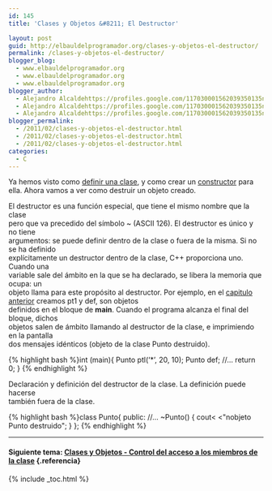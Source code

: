 ```yaml
---
id: 145
title: 'Clases y Objetos &#8211; El Destructor'

layout: post
guid: http://elbauldelprogramador.org/clases-y-objetos-el-destructor/
permalink: /clases-y-objetos-el-destructor/
blogger_blog:
  - www.elbauldelprogramador.org
  - www.elbauldelprogramador.org
  - www.elbauldelprogramador.org
blogger_author:
  - Alejandro Alcaldehttps://profiles.google.com/117030001562039350135noreply@blogger.com
  - Alejandro Alcaldehttps://profiles.google.com/117030001562039350135noreply@blogger.com
  - Alejandro Alcaldehttps://profiles.google.com/117030001562039350135noreply@blogger.com
blogger_permalink:
  - /2011/02/clases-y-objetos-el-destructor.html
  - /2011/02/clases-y-objetos-el-destructor.html
  - /2011/02/clases-y-objetos-el-destructor.html
categories:
  - C
---
```

<div class="iconcpp">
</div>

Ya hemos visto como [definir una clase][1], y como crear un [constructor][2] para ella. Ahora vamos a ver como destruir un objeto creado.  
  
<!--more-->

El destructor es una función especial, que tiene el mismo nombre que la clase  
pero que va precedido del símbolo ~ (ASCII 126). El destructor es único y no tiene  
argumentos: se puede definir dentro de la clase o fuera de la misma. Si no se ha definido  
explícitamente un destructor dentro de la clase, C++ proporciona uno. Cuando una  
variable sale del ámbito en la que se ha declarado, se libera la memoria que ocupa: un  
objeto llama para este propósito al destructor. Por ejemplo, en el [capitulo anterior][2] creamos pt1 y def, son objetos  
definidos en el bloque de **main**. Cuando el programa alcanza el final del bloque, dichos  
objetos salen de ámbito llamando al destructor de la clase, e imprimiendo en la pantalla  
dos mensajes idénticos (objeto de la clase Punto destruido).



{% highlight bash %}int (main){
  Punto ptl(‘*’, 20, 10);
  Punto def;
  <span class="comentario">//...</span>
  return 0;
}
{% endhighlight %}



Declaración y definición del destructor de la clase. La definición puede hacerse  
también fuera de la clase.

{% highlight bash %}class Punto{
  public:
    <span class="comentario">//...</span>
    ~Punto() { cout< <"nobjeto Punto destruido"; }
};
{% endhighlight %}

* * *

#### Siguiente tema: [Clases y Objetos - Control del acceso a los miembros de la clase][3] {.referencia}



 [1]: http://elbauldelprogramador.com/clases-y-objetos-definir-una-clase/
 [2]: http://elbauldelprogramador.com/clases-y-objetos-el-constructor/
 [3]: http://elbauldelprogramador.com/clases-y-objetos-control-del-acceso-los/

{% include _toc.html %}
